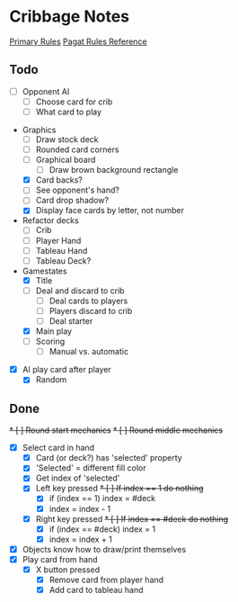 # Cribbage Notes

[Primary Rules](./rulebook_2020.pdf)
[Pagat Rules Reference](https://www.pagat.com/adders/crib6.html)

## Todo

* [ ] Opponent AI
    * [ ] Choose card for crib
    * [ ] What card to play
* Graphics
    * [ ] Draw stock deck
    * [ ] Rounded card corners
    * [ ] Graphical board
        * [ ] Draw brown background rectangle
    * [x] Card backs?
    * [ ] See opponent's hand?
    * [ ] Card drop shadow?
    * [x] Display face cards by letter, not number
* Refactor decks
    * [ ] Crib
    * [ ] Player Hand
    * [ ] Tableau Hand
    * [ ] Tableau Deck?
* Gamestates
    * [x] Title
    * [ ] Deal and discard to crib
        * [ ] Deal cards to players
        * [ ] Players discard to crib
        * [ ] Deal starter
    * [x] Main play
    * [ ] Scoring
        * [ ] Manual vs. automatic
* [x] AI play card after player
    * [x] Random

## Done

~~* [ ] Round start mechanics~~
~~* [ ] Round middle mechanics~~
* [x] Select card in hand
    * [x] Card (or deck?) has 'selected' property
    * [x] 'Selected' = different fill color
    * [x] Get index of 'selected'
    * [x] Left key pressed
        ~~* [ ] If index == 1 do nothing~~
        * [x] if (index == 1) index = #deck
        * [x] index = index - 1
    * [x] Right key pressed
        ~~* [ ] If index == #deck do nothing~~
        * [x] if (index == #deck) index = 1
        * [x] index = index + 1
* [x] Objects know how to draw/print themselves
* [x] Play card from hand
    * [x] X button pressed
        * [x] Remove card from player hand
        * [x] Add card to tableau hand
